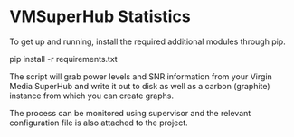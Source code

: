 VMSuperHub Statistics
=====================

To get up and running, install the required additional modules through pip.

pip install -r requirements.txt

The script will grab power levels and SNR information from your Virgin Media SuperHub and write it out to disk as well
as a carbon (graphite) instance from which you can create graphs.

The process can be monitored using supervisor and the relevant configuration file is also attached to the project.
